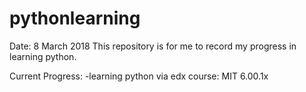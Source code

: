 # pythonlearning
Date: 8 March 2018
This repository is for me to record my progress in learning python.

Current Progress:
-learning python via edx course: MIT 6.00.1x
